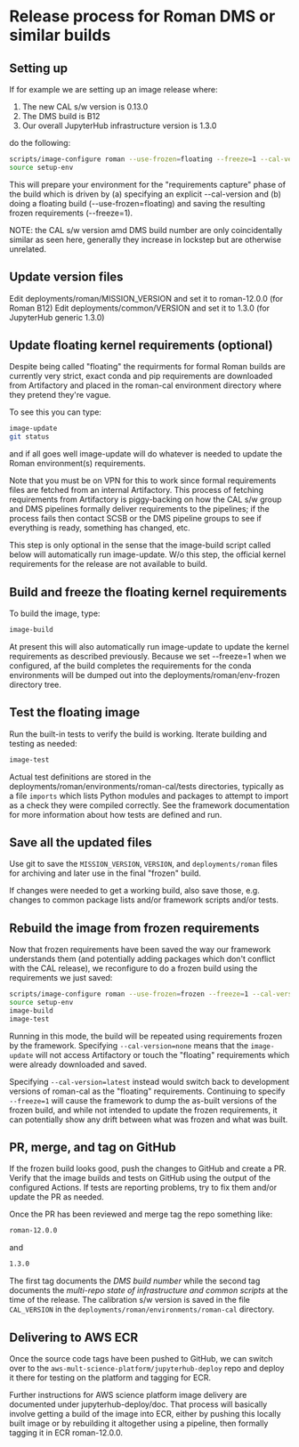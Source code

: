 # Release process for Roman DMS or similar builds

## Setting up

If for example we are setting up an image release where:

   1. The new CAL s/w version is 0.13.0
   2. The DMS build is B12
   3. Our overall JupyterHub infrastructure version is 1.3.0

do the following:

```bash
scripts/image-configure roman --use-frozen=floating --freeze=1 --cal-version=0.13.0
source setup-env
```

This will prepare your environment for the "requirements capture" phase of the
build which is driven by (a) specifying an explicit --cal-version and (b) doing
a floating build (--use-frozen=floating) and saving the resulting frozen requirements
(--freeze=1).

NOTE: the CAL s/w version amd DMS build number are only coincidentally similar as
seen here,  generally they increase in lockstep but are otherwise unrelated.


## Update version files

Edit deployments/roman/MISSION_VERSION  and set it to roman-12.0.0  (for Roman B12)
Edit deployments/common/VERSION  and set it to 1.3.0  (for JupyterHub generic 1.3.0)

## Update floating kernel requirements (optional)

Despite being called "floating" the requirments for formal Roman builds are currently very
strict,  exact conda and pip requirements are downloaded from Artifactory and placed in the
roman-cal environment directory where they pretend they're vague.

To see this you can type:

```bash
image-update
git status
```

and if all goes well image-update will do whatever is needed to update the Roman environment(s) requirements.

Note that you must be on VPN for this to work since formal requirements files
are fetched from an internal Artifactory.  This process of fetching
requirements from Artifactory is piggy-backing on how the CAL s/w group and DMS
pipelines formally deliver requirements to the pipelines; if the process fails
then contact SCSB or the DMS pipeline groups to see if everything is ready,
something has changed, etc.

This step is only optional in the sense that the image-build script called below will
automatically run image-update.  W/o this step,  the official kernel requirements for
the release are not available to build.

## Build and freeze the floating kernel requirements

To build the image,  type:

```bash
image-build
```

At present this will also automatically run image-update to update the kernel requirements
as described previously.  Because we set --freeze=1 when we configured,  af the
build completes the requirements for the conda environments will be dumped out into the
deployments/roman/env-frozen directory tree.

## Test the floating image

Run the built-in tests to verify the build is working.  Iterate building and testing
as needed:

```bash
image-test
```

Actual test definitions are stored in the deployments/roman/environments/roman-cal/tests directories,  typically as a file `imports` which lists Python modules and packages to attempt to import as a check they were compiled correctly.  See the framework documentation for more information about how tests are defined and run.

## Save all the updated files

Use git to save the `MISSION_VERSION`, `VERSION`, and `deployments/roman` files for archiving
and later use in the final "frozen" build.

If changes were needed to get a working build,  also save those,  e.g.  changes to
common package lists and/or framework scripts and/or tests.

## Rebuild the image from frozen requirements

Now that frozen requirements have been saved the way our framework understands them (and
potentially adding packages which don't conflict with the CAL release),  we reconfigure
to do a frozen build using the requirements we just saved:

```bash
scripts/image-configure roman --use-frozen=frozen --freeze=1 --cal-version=none
source setup-env
image-build
image-test
```

Running in this mode,  the build will be repeated using requirements frozen by the
framework.   Specifying `--cal-version=none` means that the `image-update` will not access Artifactory or touch the "floating" requirements which were already downloaded and saved.

Specifying `--cal-version=latest` instead would switch back to development versions of
roman-cal as the "floating" requirements.  Continuing to specify `--freeze=1` will cause the framework to dump the as-built versions of the frozen build,  and while not intended to update the frozen requirements,  it can potentially show any drift between what was frozen and what was built.

## PR, merge, and tag on GitHub

If the frozen build looks good,  push the changes to GitHub and create a PR.  Verify that the image builds and tests on GitHub using the output of the configured Actions.
If tests are reporting problems,  try to fix them and/or update the PR as needed.

Once the PR has been reviewed and merge tag the repo something like:

```bash
roman-12.0.0
```

and

```bash
1.3.0
```

The first tag documents the *DMS build number* while the second tag documents the
*multi-repo state of infrastructure and common scripts* at the time of the release.
The calibration s/w version is saved in the file `CAL_VERSION` in the `deployments/roman/environments/roman-cal` directory.

## Delivering to AWS ECR

Once the source code tags have been pushed to GitHub, we can switch over to the
`aws-mult-science-platform/jupyterhub-deploy` repo and deploy it there for testing
on the platform and tagging for ECR.

Further instructions for AWS science platform image delivery are documented
under jupyterhub-deploy/doc. That process will basically involve getting a build of the image into ECR, either by pushing this locally built image or by rebuilding it
altogether using a pipeline,  then formally tagging it in ECR roman-12.0.0.
